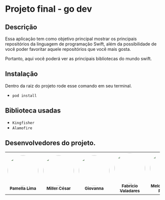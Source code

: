 # Projeto final - go dev 

## Descrição

Essa aplicação tem como objetivo principal mostrar os principais repositórios da linguagem de programação Swift, além da possibilidade de  você poder favoritar aquele repositórios que você mais gosta. 

Portanto, aqui você poderá ver as principais bibliotecas do mundo swift.

## Instalação

Dentro da raiz do projeto rode esse comando em seu terminal. 

- `pod install`

## Biblioteca usadas

- `Kingfisher`
- `Alamofire`

## Desenvolvedores do projeto.

<table>
  <tr>
    <td align="center">
      <a href="https://www.linkedin.com/in/pamella-lima-91a4ab1b4/">
        <img style="border-radius: 50%;" src="https://avatars.githubusercontent.com/u/45980325?v=4" width="100px;" alt=""/><br />
        <sub><b>Pamella Lima</b></sub>
      </a>
    </td>
    <td align="center">
      <a href="https://www.linkedin.com/in/millercesaroliveira/">
        <img style="border-radius: 50%;" src="https://avatars.githubusercontent.com/u/20051554?v=4" width="100px;" alt=""/><br />
        <sub><b>Miller César</b></sub>
      </a>
    </td>
        <td align="center">
      <a href="https://linkedin.com/in/giovannamoeller">
        <img style="border-radius: 50%;" src="https://avatars.githubusercontent.com/u/47362960?v=4" width="100px;" alt=""/><br />
        <sub><b>Giovanna</b></sub>
      </a>
    </td>
        <td align="center">
      <a href="https://www.linkedin.com/in/fabricio-valadares">
        <img style="border-radius: 50%;" src="https://avatars.githubusercontent.com/u/63164587?v=4" width="100px;" alt=""/><br />
        <sub><b>Fabricio Valadares</b></sub>
      </a>
    </td>
        <td align="center">
      <a href="https://www.linkedin.com/in/melquias-ribeiro-a10639182/">
        <img style="border-radius: 50%;" src="https://avatars.githubusercontent.com/u/54459438?v=4" width="100px;" alt=""/><br />
        <sub><b>Melquias Rosa Ribeiro</b></sub>
      </a>
    </td>
    </td>
        <td align="center">
      <a href="https://www.linkedin.com/in/felipebrigagaoalmeida/">
        <img style="border-radius: 50%;" src="https://avatars.githubusercontent.com/u/30760595?v=4" width="100px;" alt=""/><br />
        <sub><b>Felipe Brigagão</b></sub>
      </a>
    </td>
  </tr>
</table>
